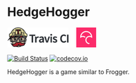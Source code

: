 # HedgeHogger

[![Travis CI logo](TravisCI.png)](https://travis-ci.org)
![Whitespace](Whitespace.png)
[![Codecov logo](Codecov.png)](https://www.codecov.io)

[![Build Status](https://travis-ci.org/CarmenIJsebaart/HedgeHogger.svg?branch=master)](https://travis-ci.org/CarmenIJsebaart/HedgeHogger)
[![codecov.io](https://codecov.io/github/CarmenIJsebaart/HedgeHogger/coverage.svg?branch=master)](https://codecov.io/github/CarmenIJsebaart/HedgeHogger?branch=master)

HedgeHogger is a game similar to Frogger.
